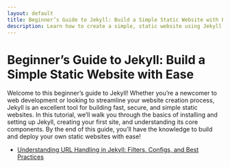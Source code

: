 ```yaml
---
layout: default
title: Beginner’s Guide to Jekyll: Build a Simple Static Website with Ease
description: Learn how to create a simple, static website using Jekyll in this beginner-friendly tutorial. Step-by-step instructions on installation, setup, and basic customization.
---
```


# Beginner’s Guide to Jekyll: Build a Simple Static Website with Ease

Welcome to this beginner’s guide to Jekyll! Whether you’re a newcomer to web development or looking to streamline your website creation process, Jekyll is an excellent tool for building fast, secure, and simple static websites. In this tutorial, we’ll walk you through the basics of installing and setting up Jekyll, creating your first site, and understanding its core components. By the end of this guide, you’ll have the knowledge to build and deploy your own static websites with ease!

- [Understanding URL Handling in Jekyll: Filters, Configs, and Best Practices](docs/url.md)